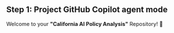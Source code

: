 ## Step 1: Project GitHub Copilot agent mode

Welcome to your **"California AI Policy Analysis"** Repository! :robot:
